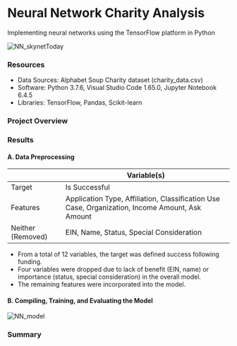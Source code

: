
# Neural Network Charity Analysis
Implementing neural networks using the TensorFlow platform in Python

![NN_skynetToday](https://user-images.githubusercontent.com/30667001/164915952-eb8668b3-b8b1-4c6c-97de-d926eae2e063.png)

### Resources
- Data Sources: Alphabet Soup Charity dataset (charity_data.csv)
- Software: Python 3.7.6, Visual Studio Code 1.65.0, Jupyter Notebook 6.4.5 
- Libraries: TensorFlow, Pandas, Scikit-learn

### Project Overview 

### Results
#### A. Data Preprocessing

|                   | Variable(s)                                                                                     |
|-------------------|-------------------------------------------------------------------------------------------------|
| Target            | Is Successful                                                                                   |
| Features          | Application Type, Affiliation, Classification Use Case, Organization, Income Amount, Ask Amount |
| Neither (Removed) | EIN, Name, Status, Special Consideration                                                        |

* From a total of 12 variables, the target was defined success following funding.
* Four variables were dropped due to lack of benefit (EIN, name) or importance (status, special consideration) in the overall model.
* The remaining features were incorporated into the model.

#### B. Compiling, Training, and Evaluating the Model

![NN_model](https://user-images.githubusercontent.com/30667001/164988809-a77d9642-b896-4f0e-a8cd-5ec1c4676167.png)


### Summary

